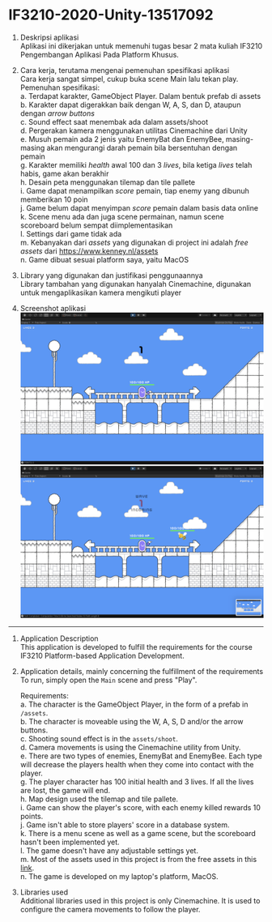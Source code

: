 # IF3210-2020-Unity-13517092

1. Deskripsi aplikasi  
    Aplikasi ini dikerjakan untuk memenuhi tugas besar 2 mata kuliah IF3210 Pengembangan Aplikasi Pada Platform Khusus.

2. Cara kerja, terutama mengenai pemenuhan spesifikasi aplikasi  
    Cara kerja sangat simpel, cukup buka scene Main lalu tekan play.
    Pemenuhan spesifikasi:  
    a. Terdapat karakter, GameObject Player. Dalam bentuk prefab di assets
    b. Karakter dapat digerakkan baik dengan W, A, S, dan D, ataupun dengan *arrow buttons*  
    c. Sound effect saat menembak ada dalam assets/shoot  
    d. Pergerakan kamera menggunakan utilitas Cinemachine dari Unity  
    e. Musuh pemain ada 2 jenis yaitu EnemyBat dan EnemyBee, masing-masing akan mengurangi darah pemain bila bersentuhan dengan pemain  
    g. Karakter memiliki *health* awal 100 dan 3 *lives*, bila ketiga *lives* telah habis, game akan berakhir  
    h. Desain peta menggunakan tilemap dan tile pallete  
    i. Game dapat menampilkan *score* pemain, tiap enemy yang dibunuh memberikan 10 poin  
    j. Game belum dapat menyimpan *score* pemain dalam basis data online  
    k. Scene menu ada dan juga scene permainan, namun scene scoreboard belum sempat diimplementasikan  
    l. Settings dari game tidak ada  
    m. Kebanyakan dari *assets* yang digunakan di project ini adalah *free assets* dari <https://www.kenney.nl/assets>  
    n. Game dibuat sesuai platform saya, yaitu MacOS

4. Library yang digunakan dan justifikasi penggunaannya  
    Library tambahan yang digunakan hanyalah Cinemachine, digunakan untuk mengaplikasikan kamera mengikuti player

5. Screenshot aplikasi  
![screenshot1](https://raw.githubusercontent.com/michael22ray21/IF3210-2020-Unity-13517092/master/Screenshots/SS1.png)
![screenshot2](https://raw.githubusercontent.com/michael22ray21/IF3210-2020-Unity-13517092/master/Screenshots/SS2.png)


---

1. Application Description  
    This application is developed to fulfill the requirements for the course IF3210 Platform-based Application Development.

2. Application details, mainly concerning the fulfillment of the requirements  
To run, simply open the `Main` scene and press "Play".

    Requirements:  
    a. The character is the GameObject Player, in the form of a prefab in `/assets`.  
    b. The character is moveable using the W, A, S, D and/or the arrow buttons.  
    c. Shooting sound effect is in the `assets/shoot`.  
    d. Camera movements is using the Cinemachine utility from Unity.  
    e. There are two types of enemies, EnemyBat and EnemyBee. Each type will decrease the players health when they come into contact with the player.  
    g. The player character has 100 initial health and 3 lives. If all the lives are lost, the game will end.  
    h. Map design used the tilemap and tile pallete.  
    i. Game can show the player's score, with each enemy killed rewards 10 points.  
    j. Game isn't able to store players' score in a database system.  
    k. There is a menu scene as well as a game scene, but the scoreboard hasn't been implemented yet.  
    l. The game doesn't have any adjustable settings yet.  
    m. Most of the assets used in this project is from the free assets in this [link](https://www.kenney.nl/assets).  
    n. The game is developed on my laptop's platform, MacOS.

3. Libraries used  
    Additional libraries used in this project is only Cinemachine. It is used to configure the camera movements to follow the player.
